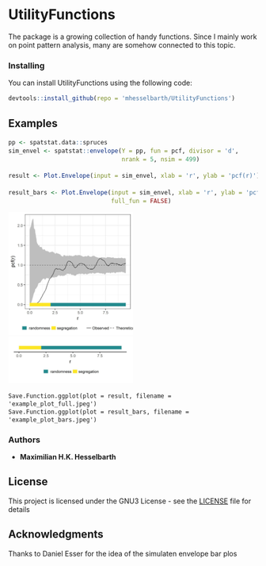 # UtilityFunctions

The package is a growing collection of handy functions. Since I mainly work on point pattern analysis, many are somehow connected to this topic.

### Installing

You can install UtilityFunctions using the following code:

```r
devtools::install_github(repo = 'mhesselbarth/UtilityFunctions')
``` 

## Examples


```r
pp <- spatstat.data::spruces
sim_envel <- spatstat::envelope(Y = pp, fun = pcf, divisor = 'd',
                                nrank = 5, nsim = 499)

result <- Plot.Envelope(input = sim_envel, xlab = 'r', ylab = 'pcf(r)')

result_bars <- Plot.Envelope(input = sim_envel, xlab = 'r', ylab = 'pcf(r)', 
                             full_fun = FALSE)
``` 

<img src="vignettes/example_plot_full.jpeg"  width="50%" />
<img src="vignettes/example_plot_bars.jpeg"  width="50%" />

``` 
Save.Function.ggplot(plot = result, filename = 'example_plot_full.jpeg')
Save.Function.ggplot(plot = result_bars, filename = 'example_plot_bars.jpeg')
```



### Authors

* **Maximilian H.K. Hesselbarth**

## License

This project is licensed under the GNU3 License - see the [LICENSE](LICENSE) file for details

## Acknowledgments

Thanks to Daniel Esser for the idea of the simulaten envelope bar plos
